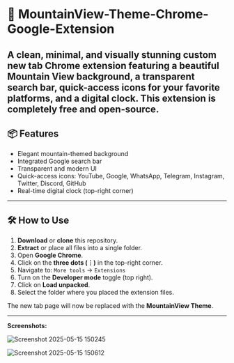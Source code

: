 # 🌄 MountainView-Theme-Chrome-Google-Extension

A clean, minimal, and visually stunning custom new tab Chrome extension featuring a beautiful Mountain View background, a transparent search bar, quick-access icons for your favorite platforms, and a digital clock.
This extension is completely **free and open-source**.
---

## 📦 Features

* Elegant mountain-themed background
* Integrated Google search bar
* Transparent and modern UI
* Quick-access icons: YouTube, Google, WhatsApp, Telegram, Instagram, Twitter, Discord, GitHub
* Real-time digital clock (top-right corner)

---

## 🛠️ How to Use

1. **Download** or **clone** this repository.
2. **Extract** or place all files into a single folder.
3. Open **Google Chrome**.
4. Click on the **three dots (⋮)** in the top-right corner.
5. Navigate to:
   `More tools` → `Extensions`
6. Turn on the **Developer mode** toggle (top right).
7. Click on **Load unpacked**.
8. Select the folder where you placed the extension files.

The new tab page will now be replaced with the **MountainView Theme**.

---
**Screenshots:**

![Screenshot 2025-05-15 150245](https://github.com/user-attachments/assets/e8be8959-22c9-4433-b8ed-bb6f783fff36)



![Screenshot 2025-05-15 150612](https://github.com/user-attachments/assets/94df1839-3018-4541-8490-52570dd30485)
